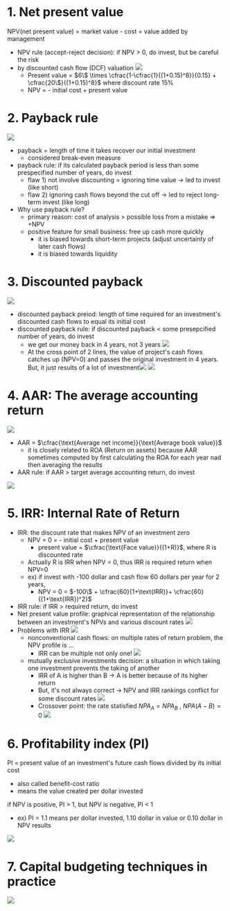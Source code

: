 # 1. Net present value

NPV(net present value) = market value - cost = value added by management
- NPV rule (accept-reject decision): if NPV > 0, do invest, but be careful the risk 
- by discounted cash flow (DCF) valuation ![](resource/Pasted%20image%2020231227133433.png)
	- Present value = $6\$ \times \cfrac{1-\cfrac{1}{(1+0.15)^8}}{0.15} + \cfrac{20\$}{(1+0.15)^8}$ where discount rate 15%
	- NPV = - initial cost + present value

# 2. Payback rule

![](resource/Pasted%20image%2020231227135551.png)
- payback = length of time it takes recover our initial investment
	- considered break-even measure
- payback rule: if its calculated payback period is less than some prespecified number of years, do invest
	- flaw 1) not involve discounting = ignoring time value -> led to invest (like short)
	- flaw 2) ignoring cash flows beyond the cut off -> led to reject long-term invest (like long)
- Why use payback rule?
	- primary reason: cost of analysis > possible loss from a mistake => +NPV
	- positive feature for small business: free up cash more quickly
		- it is biased towards short-term projects (adjust uncertainty of later cash flows)
		- it is biased towards liquidity

# 3. Discounted payback

![](resource/Pasted%20image%2020231227142813.png)

- discounted payback preiod: length of time required for an investment's discounted cash flows to equal its initial cost
- discounted payback rule: if discounted payback < some presepcified number of years, do invest
	-  we get our money back in 4 years, not 3 years ![](resource/Pasted%20image%2020231227135943.png)
	- At the cross point of 2 lines, the value of project's cash flows catches up (NPV=0) and passes the original investment in 4 years. But, it just results of a lot of investment![](resource/Pasted%20image%2020231227140333.png) ![](resource/Pasted%20image%2020231227142627.png)


# 4. AAR: The average accounting return

![](resource/Pasted%20image%2020231227143224.png)

- AAR = $\cfrac{\text{Average net income}}{\text{Average book value}}$
	- it is closely related to ROA (Return on assets) because AAR sometimes computed by first calculating the ROA for each year nad then averaging the results 
- AAR rule: if AAR > target average accounting return, do invest

![](resource/Pasted%20image%2020231227143104.png)


# 5. IRR: Internal Rate of Return
- IRR: the discount rate that makes NPV of an investment zero
	- NPV = 0 = - initial cost + present value 
		- present value = $\cfrac{\text{Face value}}{(1+R)}$, where R is discounted rate
	- Actually R is IRR when NPV = 0, thus IRR is required return when NPV=0
	- ex) if invest with -100 dollar and cash flow 60 dollars per year for 2 years,
		- NPV = 0 = $-100\$ + \cfrac{60}{1+\text{IRR}}+ \cfrac{60}{(1+\text{IRR})^2}$
- IRR rule: if IRR > required return, do invest
- Net present value profile: graphical representation of the relationship between an investment's NPVs and various discount rates ![](resource/Pasted%20image%2020231227144852.png)
- Problems with IRR ![](resource/Pasted%20image%2020231227151835.png)
	- nonconventional cash flows: on multiple rates of return problem, the NPV profile is ... 
		- IRR can be multiple not only one! ![](resource/Pasted%20image%2020231227145120.png)
	- mutually exclusive investments decision: a situation in which taking one investment prevents the taking of another 
		- IRR of A is higher than B -> A is better because of its higher return
		- But, it's not always correct -> NPV and IRR rankings conflict for some discount rates ![](resource/Pasted%20image%2020231227150759.png)
		- Crossover point: the rate statisfied $NPA_A = NPA_B$ , $NPA(A-B)= 0$ ![](resource/Pasted%20image%2020231227151452.png)

# 6. Profitability index (PI)

PI = present value of an investment's future cash flows divided by its initial cost
- also called benefit-cost ratio
- means the value created per dollar invested

if NPV is positive, PI > 1, but NPV is negative, PI < 1
- ex) PI = 1.1 means per dollar invested, 1.10 dollar in value or 0.10 dollar in NPV results

![](resource/Pasted%20image%2020231227152456.png)

# 7. Capital budgeting techniques in practice

![](resource/Pasted%20image%2020231227153610.png)